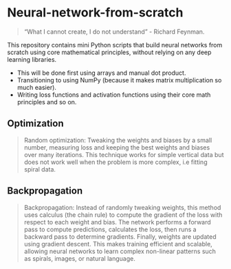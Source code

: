 # Neural-network-from-scratch

> “What I cannot create, I do not understand” - Richard Feynman.

This repository contains mini Python scripts that build neural networks from scratch using core mathematical principles, without relying on any deep learning libraries.
- This will be done first using arrays and manual dot product.
- Transitioning to using NumPy (because it makes matrix multiplication so much easier).
- Writing loss functions and activation functions using their core math principles and so on.

## Optimization

> Random optimization: Tweaking the weights and biases by a small number, measuring loss and keeping the best weights and biases over many iterations. This technique works for simple vertical data but does not work well when the problem is more complex, i.e fitting spiral data.

## Backpropagation

> Backpropagation: Instead of randomly tweaking weights, this method uses calculus (the chain rule) to compute the gradient of the loss with respect to each weight and bias. The network performs a forward pass to compute predictions, calculates the loss, then runs a backward pass to determine gradients. Finally, weights are updated using gradient descent. This makes training efficient and scalable, allowing neural networks to learn complex non-linear patterns such as spirals, images, or natural language.

